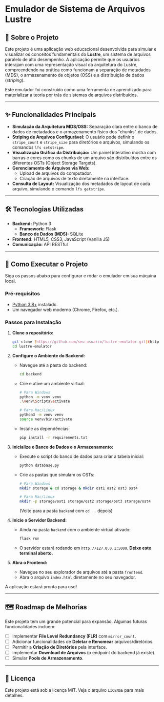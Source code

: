 # Emulador de Sistema de Arquivos Lustre

## 📖 Sobre o Projeto

Este projeto é uma aplicação web educacional desenvolvida para simular e visualizar os conceitos fundamentais do **Lustre**, um sistema de arquivos paralelo de alto desempenho. A aplicação permite que os usuários interajam com uma representação visual da arquitetura do Lustre, compreendendo na prática como funcionam a separação de metadados (MDS), o armazenamento de objetos (OSS) e a distribuição de dados (*striping*).

Este emulador foi construído como uma ferramenta de aprendizado para materializar a teoria por trás de sistemas de arquivos distribuídos.

---

## ✨ Funcionalidades Principais

* **Simulação da Arquitetura MDS/OSS:** Separação clara entre o banco de dados de metadados e o armazenamento físico dos "chunks" de dados.
* **Striping de Arquivos Configurável:** O usuário pode definir o `stripe_count` e `stripe_size` para diretórios e arquivos, simulando os comandos `lfs setstripe`.
* **Visualização Gráfica da Distribuição:** Um painel interativo mostra com barras e cores como os chunks de um arquivo são distribuídos entre os diferentes OSTs (Object Storage Targets).
* **Gerenciamento de Arquivos via Web:**
    * Upload de arquivos do computador.
    * Criação de arquivos de texto diretamente na interface.
* **Consulta de Layout:** Visualização dos metadados de layout de cada arquivo, simulando o comando `lfs getstripe`.

---

## 🛠️ Tecnologias Utilizadas

* **Backend:** Python 3
    * **Framework:** Flask
    * **Banco de Dados (MDS):** SQLite
* **Frontend:** HTML5, CSS3, JavaScript (Vanilla JS)
* **Comunicação:** API RESTful

---

## 🚀 Como Executar o Projeto

Siga os passos abaixo para configurar e rodar o emulador em sua máquina local.

### Pré-requisitos

* [Python 3.8+](https://www.python.org/downloads/) instalado.
* Um navegador web moderno (Chrome, Firefox, etc.).

### Passos para Instalação

1.  **Clone o repositório:**
    ```bash
    git clone [https://github.com/seu-usuario/lustre-emulator.git](https://github.com/seu-usuario/lustre-emulator.git)
    cd lustre-emulator
    ```

2.  **Configure o Ambiente do Backend:**
    * Navegue até a pasta do backend:
        ```bash
        cd backend
        ```
    * Crie e ative um ambiente virtual:
        ```bash
        # Para Windows
        python -m venv venv
        .\venv\Scripts\activate

        # Para Mac/Linux
        python3 -m venv venv
        source venv/bin/activate
        ```
    * Instale as dependências:
        ```bash
        pip install -r requirements.txt
        ```

3.  **Inicialize o Banco de Dados e o Armazenamento:**
    * Execute o script do banco de dados para criar a tabela inicial:
        ```bash
        python database.py
        ```
    * Crie as pastas que simulam os OSTs:
        ```bash
        # Para Windows
        mkdir storage & cd storage & mkdir ost1 ost2 ost3 ost4

        # Para Mac/Linux
        mkdir -p storage/ost1 storage/ost2 storage/ost3 storage/ost4
        ```
        (Volte para a pasta `backend` com `cd ..` depois)


4.  **Inicie o Servidor Backend:**
    * Ainda na pasta `backend` com o ambiente virtual ativado:
        ```bash
        flask run
        ```
    * O servidor estará rodando em `http://127.0.0.1:5000`. **Deixe este terminal aberto.**

5.  **Abra o Frontend:**
    * Navegue no seu explorador de arquivos até a pasta `frontend`.
    * Abra o arquivo `index.html` diretamente no seu navegador.

A aplicação estará pronta para uso!

---

## 🗺️ Roadmap de Melhorias

Este projeto tem um grande potencial para expansão. Algumas futuras funcionalidades incluem:

-   [ ] Implementar **File Level Redundancy (FLR)** com `mirror_count`.
-   [ ] Adicionar funcionalidades de **Deletar e Renomear** arquivos/diretórios.
-   [ ] Permitir a **Criação de Diretórios** pela interface.
-   [ ] Implementar **Download de Arquivos** (o endpoint do backend já existe).
-   [ ] Simular **Pools de Armazenamento**.

---

## 📄 Licença

Este projeto está sob a licença MIT. Veja o arquivo `LICENSE` para mais detalhes.
